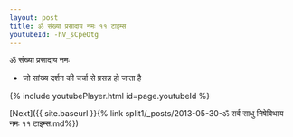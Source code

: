 ```yaml
---
layout: post
title: ॐ संख्या प्रसादाय नमः ११ टाइम्स
youtubeId: -hV_sCpeOtg
---
```

 
 
 ॐ संख्या प्रसादाय नमः  
 
 -  जो सांख्य दर्शन की चर्चा से प्रसन्न हो जाता है 
 
  
 
  
 
 
 
 
 
 


{% include youtubePlayer.html id=page.youtubeId %}
 
[Next]({{ site.baseurl }}{% link  split1/_posts/2013-05-30-ॐ सर्व साधु निषेविथाय नमः ११ टाइम्स.md%})
 
